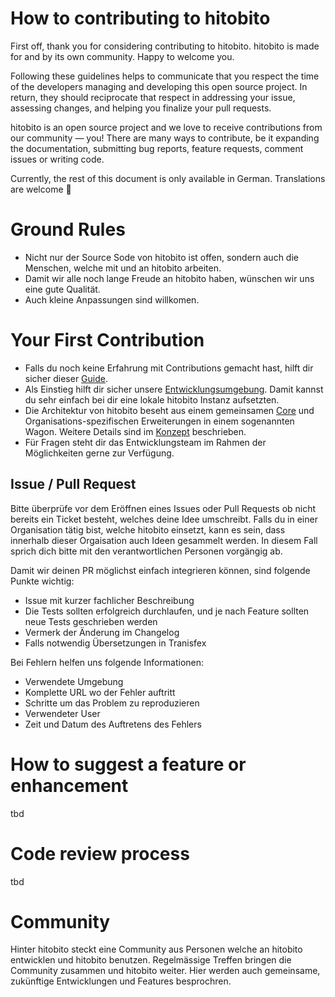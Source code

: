 # How to contributing to hitobito

First off, thank you for considering contributing to hitobito. hitobito is made for and by its own community. Happy to welcome you.

Following these guidelines helps to communicate that you respect the time of the developers managing and developing this open source project. In return, they should reciprocate that respect in addressing your issue, assessing changes, and helping you finalize your pull requests.

hitobito is an open source project and we love to receive contributions from our community — you! There are many ways to contribute, be it expanding the documentation, submitting bug reports, feature requests, comment issues or writing code.

Currently, the rest of this document is only available in German. Translations are welcome :man_dancing:

# Ground Rules

* Nicht nur der Source Sode von hitobito ist offen, sondern auch die Menschen, welche mit und an hitobito arbeiten.
* Damit wir alle noch lange Freude an hitobito haben, wünschen wir uns eine gute Qualität.
* Auch kleine Anpassungen sind willkomen.

# Your First Contribution

* Falls du noch keine Erfahrung mit Contributions gemacht hast, hilft dir sicher dieser [Guide](https://github.com/firstcontributions/first-contributions).
* Als Einstieg hilft dir sicher unsere [Entwicklungsumgebung](https://github.com/hitobito/development). Damit kannst du sehr einfach bei dir eine lokale hitobito Instanz aufsetzten. 
* Die Architektur von hitobito beseht aus einem gemeinsamen [Core](https://github.com/hitobito/hitobito) und Organisations-spezifischen Erweiterungen in einem sogenannten Wagon. Weitere Details sind im [Konzept](https://github.com/hitobito/hitobito/blob/master/doc/development/04_wagons.md) beschrieben.
* Für Fragen steht dir das Entwicklungsteam im Rahmen der Möglichkeiten gerne zur Verfügung.


## Issue / Pull Request

Bitte überprüfe vor dem Eröffnen eines Issues oder Pull Requests ob nicht bereits ein Ticket besteht, welches deine Idee umschreibt. Falls du in einer Organisation tätig bist, welche hitobito einsetzt, kann es sein, dass innerhalb dieser Orgaisation auch Ideen gesammelt werden.
In diesem Fall sprich dich bitte mit den verantwortlichen Personen vorgängig ab.

Damit wir deinen PR möglichst einfach integrieren können, sind folgende Punkte wichtig:
* Issue mit kurzer fachlicher Beschreibung
* Die Tests sollten erfolgreich durchlaufen, und je nach Feature sollten neue Tests geschrieben werden
* Vermerk der Änderung im Changelog
* Falls notwendig Übersetzungen in Tranisfex

Bei Fehlern helfen uns folgende Informationen:
* Verwendete Umgebung
* Komplette URL wo der Fehler auftritt
* Schritte um das Problem zu reproduzieren
* Verwendeter User
* Zeit und Datum des Auftretens des Fehlers

# How to suggest a feature or enhancement
tbd

# Code review process
tbd

# Community
Hinter hitobito steckt eine Community aus Personen welche an hitobito entwicklen und hitobito benutzen.
Regelmässige Treffen bringen die Community zusammen und hitobito weiter. Hier werden auch gemeinsame, zukünftige Entwicklungen und Features besprochren.
